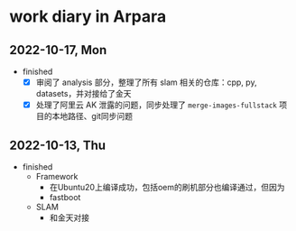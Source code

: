 # work diary in Arpara

## 2022-10-17, Mon

- finished
  - [x] 审阅了 analysis 部分，整理了所有 slam 相关的仓库：cpp, py, datasets，并对接给了金天
  - [x] 处理了阿里云 AK 泄露的问题，同步处理了 `merge-images-fullstack` 项目的本地路径、git同步问题

## 2022-10-13, Thu

- finished
  - Framework
    - 在Ubuntu20上编译成功，包括oem的刷机部分也编译通过，但因为
    - fastboot
  - SLAM
    - 和金天对接

